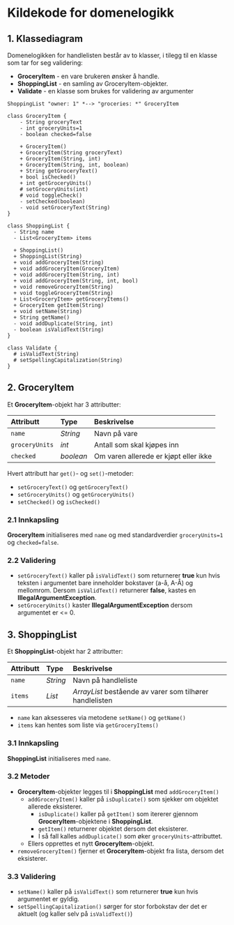 # Kildekode for domenelogikk

## 1. Klassediagram

Domenelogikken for handlelisten består av to klasser, i tilegg til en klasse som tar for seg validering:

- **GroceryItem** - en vare brukeren ønsker å handle.
- **ShoppingList** - en samling av GroceryItem-objekter.
- **Validate** - en klasse som brukes for validering av argumenter

```plantuml
ShoppingList "owner: 1" *--> "groceries: *" GroceryItem

class GroceryItem {
    - String groceryText
    - int groceryUnits=1
    - boolean checked=false
    
    + GroceryItem()
    + GroceryItem(String groceryText)
    + GroceryItem(String, int)
    + GroceryItem(String, int, boolean)
    + String getGroceryText()
    + bool isChecked()
    + int getGroceryUnits()
    # setGroceryUnits(int)
    # void toggleCheck()
    - setChecked(boolean)
    - void setGroceryText(String)
}

class ShoppingList {
  - String name
  - List<GroceryItem> items
  
  + ShoppingList()
  + ShoppingList(String)
  + void addGroceryItem(String)
  + void addGroceryItem(GroceryItem)
  + void addGroceryItem(String, int)
  + void addGroceryItem(String, int, bool)
  + void removeGroceryItem(String)
  + void toggleGroceryItem(String)
  + List<GroceryItem> getGroceryItems()
  + GroceryItem getItem(String)
  + void setName(String)
  + String getName()
  - void addDuplicate(String, int)
  - boolean isValidText(String)
}

class Validate {
  # isValidText(String)
  # setSpellingCapitalization(String)
}
```

## 2. GroceryItem
Et **GroceryItem**-objekt har 3 attributter:

|Attributt|Type|Beskrivelse|
|:--------|:---|:----------|
|`name`|_String_|Navn på vare|
|`groceryUnits`|_int_|Antall som skal kjøpes inn|
|`checked`|_boolean_|Om varen allerede er kjøpt eller ikke|

Hvert attributt har `get()`- og `set()`-metoder:

- `setGroceryText()` og `getGroceryText()`
- `setGroceryUnits()` og `getGroceryUnits()`
- `setChecked()` og `isChecked()`

### 2.1 Innkapsling
**GroceryItem** initialiseres med `name` og med standardverdier `groceryUnits=1` og `checked=false`.

### 2.2 Validering
- `setGroceryText()` kaller på `isValidText()` som returnerer **true** kun hvis teksten i argumentet bare inneholder bokstaver (a-å, A-Å) og mellomrom. Dersom `isValidText()` returnerer **false**, kastes en **IllegalArgumentException**.
- `setGroceryUnits()` kaster **IllegalArgumentException** dersom argumentet er <= 0.

## 3. ShoppingList

Et **ShoppingList**-objekt har 2 attributter:

|Attributt|Type|Beskrivelse|
|:--------|:---|:----------|
|`name`|_String_|Navn på handleliste|
|`items`|_List<GroceryItem>_|_ArrayList_ bestående av varer som tilhører handlelisten|

- `name` kan aksesseres via metodene `setName()` og `getName()`
- `items` kan hentes som liste via `getGroceryItems()`

### 3.1 Innkapsling
**ShoppingList** initialiseres med `name`.

### 3.2 Metoder

- **GroceryItem**-objekter legges til i **ShoppingList** med `addGroceryItem()`
  - `addGroceryItem()` kaller på `isDuplicate()` som sjekker om objektet allerede eksisterer.
    - `isDuplicate()` kaller på `getItem()` som itererer gjennom **GroceryItem**-objektene i **ShoppingList**.
    - `getItem()` returnerer objektet dersom det eksisterer.
    - I så fall kalles `addDuplicate()` som øker `groceryUnits`-attributtet.
  - Ellers opprettes et nytt **GroceryItem**-objekt.
- `removeGroceryItem()` fjerner et **GroceryItem**-objekt fra lista, dersom det eksisterer.

### 3.3 Validering

- `setName()` kaller på `isValidText()` som returnerer **true** kun hvis argumentet er gyldig.
- `setSpellingCapitalization()` sørger for stor forbokstav der det er aktuelt (og kaller selv på `isValidText()`)